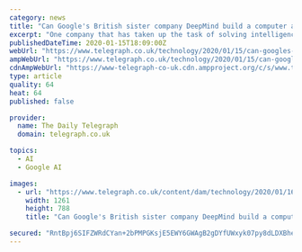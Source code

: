 ```yaml
---
category: news
title: "Can Google's British sister company DeepMind build a computer as smart as the human brain?"
excerpt: "One company that has taken up the task of solving intelligence is DeepMind, the British AI firm bought by Google in 2014. “It's been part of the company's roadmap from the beginning to include ..."
publishedDateTime: 2020-01-15T18:09:00Z
webUrl: "https://www.telegraph.co.uk/technology/2020/01/15/can-googles-british-sister-company-deepmind-build-computer-smart/"
ampWebUrl: "https://www.telegraph.co.uk/technology/2020/01/15/can-googles-british-sister-company-deepmind-build-computer-smart/amp/"
cdnAmpWebUrl: "https://www-telegraph-co-uk.cdn.ampproject.org/c/s/www.telegraph.co.uk/technology/2020/01/15/can-googles-british-sister-company-deepmind-build-computer-smart/amp/"
type: article
quality: 64
heat: 64
published: false

provider:
  name: The Daily Telegraph
  domain: telegraph.co.uk

topics:
  - AI
  - Google AI

images:
  - url: "https://www.telegraph.co.uk/content/dam/technology/2020/01/16/160120_AiBRAIN_trans%2B%2BqVzuuqpFlyLIwiB6NTmJwfSM8Sv5nIxQonD2k-JCC_U.jpg"
    width: 1261
    height: 788
    title: "Can Google's British sister company DeepMind build a computer as smart as the human brain?"

secured: "RntBpj6SIFZWRdCYan+2bPMPGKsjE5EWY6GWAgB2gDYfUWxyk07py8dLDXBhedykv9twd7RuOiW1a6rgCKf5Y0VCnedNUa+UFnSbMULd7u5EIRZmXZaMjkEeZkRWvF1h7QeSWOzqTGZG+5S3qpP596E7GW7aFrKq1ZoLUSGhVlyZejkWdAQ/BZHFg748KgKtFCC+tG9udRP+uAnPDak5EAWlx2Qu5fdNkjCP6wEX0OBo2dXYIBbjNd5AuBXKfWLVFIbkXMj4rJSoMFjBGu+V7bPHNudbS389XcOZGHKDOzp+tpOfX0PEewtg+/cOezOr;DpOysGBv0twH4fmUmK6ANQ=="
---
```


